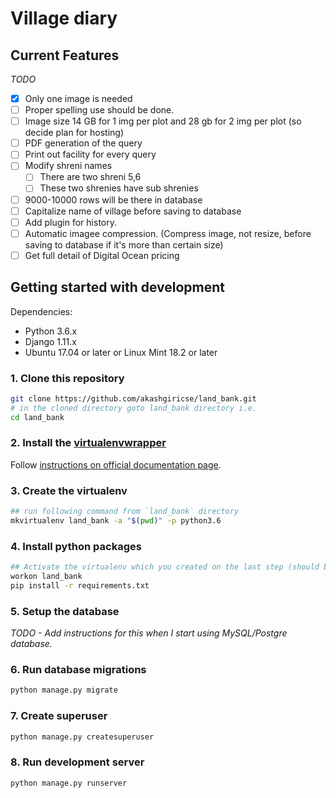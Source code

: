# Village diary


## Current Features

*TODO*

- [x] Only one image is needed
- [ ] Proper spelling use should be done.
- [ ] Image size  14 GB for 1 img per plot and 28 gb for 2 img per plot (so decide plan for hosting)
- [ ] PDF generation of the query
- [ ] Print out facility for every query
- [ ] Modify shreni names 
	- [ ] There are two shreni 5,6
	- [ ] These two shrenies have sub shrenies
- [ ] 9000-10000 rows will be there in database
- [ ] Capitalize name of village before saving to database
- [ ] Add plugin for history.
- [ ] Automatic imagee compression. (Compress image, not resize, before saving to database if it's more than certain size)
- [ ] Get full detail of Digital Ocean pricing

## Getting started with development
Dependencies:
- Python 3.6.x
- Django 1.11.x
- Ubuntu 17.04 or later or Linux Mint 18.2 or later

### 1. Clone this repository
```bash
git clone https://github.com/akashgiricse/land_bank.git
# in the cloned directory goto land_bank directory i.e.
cd land_bank
```

### 2. Install the [virtualenvwrapper](https://virtualenvwrapper.readthedocs.io/)
Follow [instructions on official documentation page](https://virtualenvwrapper.readthedocs.io/en/latest/install.html).

### 3. Create the virtualenv
```bash
## run following command from `land_bank` directory
mkvirtualenv land_bank -a "$(pwd)" -p python3.6
```

### 4. Install python packages
```bash
## Activate the virtualenv which you created on the last step (should be automatically activated)
workon land_bank
pip install -r requirements.txt
```

### 5. Setup the database
*TODO - Add instructions for this when I start using MySQL/Postgre database.*

### 6. Run database migrations
```bash
python manage.py migrate
```

### 7. Create superuser
```bash
python manage.py createsuperuser
```

### 8. Run development server
```bash
python manage.py runserver
```